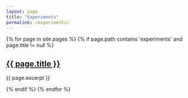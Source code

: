 ```yaml
---
layout: page
title: "Experiments"
permalink: /experiments/
---
```


{% for page in site.pages %}
  {% if page.path contains 'experiments' and page.title != null %}
    <h2><a href="{{ page.url }}">{{ page.title }}</a></h2>
    <p>{{ page.excerpt }}</p>
  {% endif %}
{% endfor %}